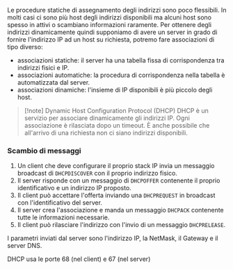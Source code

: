 Le procedure statiche di assegnamento degli indirizzi sono poco flessibili. In molti casi ci sono più host degli indirizzi disponibili ma alcuni host sono spesso in attivi o scambiano informazioni raramente. Per ottenere degli indirizzi dinamicamente quindi supponiamo di avere un server in grado di fornire l'indirizzo IP ad un host su richiesta, potremo fare associazioni di tipo diverso:
- associazioni statiche: il server ha una tabella fissa di corrispondenza tra indirizzi fisici e IP.
- associazioni automatiche: la procedura di corrispondenza nella tabella è automatizzata dal server.
- associazioni dinamiche: l'insieme di IP disponibili è più piccolo degli host.

>[!note] Dynamic Host Configuration Protocol (DHCP)
>DHCP è un servizio per associare dinamicamente gli indirizzi IP. Ogni associazione è rilasciata dopo un timeout. È anche possibile che all'arrivo di una richiesta non ci siano indirizzi disponibili.

### Scambio di messaggi
1. Un client che deve configurare il proprio stack IP invia un messaggio broadcast di `DHCPDISCOVER` con il proprio indirizzo fisico.
2. Il server risponde con un messaggio di `DHCPOFFER` contenente il proprio identificativo e un indirizzo IP proposto.
3. Il client può accettare l'offerta inviando una `DHCPREQUEST` in broadcast con l'identificativo del server.
4. Il server crea l'associazione e manda un messaggio `DHCPACK` contenente tutte le informazioni necessarie.
5. Il client può rilasciare l'indirizzo con l'invio di un messaggio `DHCPRELEASE`.

I parametri inviati dal server sono l'indirizzo IP, la NetMask, il Gateway e il server DNS.

DHCP usa le porte 68 (nel client) e 67 (nel server)
